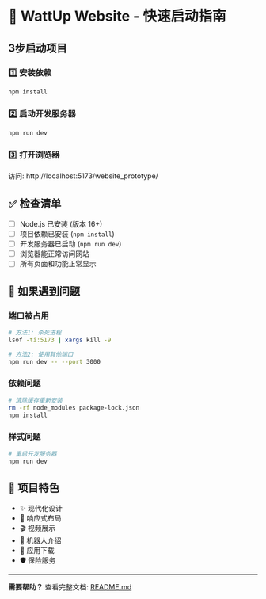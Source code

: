 # 🚀 WattUp Website - 快速启动指南

## 3步启动项目

### 1️⃣ 安装依赖
```bash
npm install
```

### 2️⃣ 启动开发服务器
```bash
npm run dev
```

### 3️⃣ 打开浏览器
访问: http://localhost:5173/website_prototype/

## ✅ 检查清单

- [ ] Node.js 已安装 (版本 16+)
- [ ] 项目依赖已安装 (`npm install`)
- [ ] 开发服务器已启动 (`npm run dev`)
- [ ] 浏览器能正常访问网站
- [ ] 所有页面和功能正常显示

## 🔧 如果遇到问题

### 端口被占用
```bash
# 方法1: 杀死进程
lsof -ti:5173 | xargs kill -9

# 方法2: 使用其他端口
npm run dev -- --port 3000
```

### 依赖问题
```bash
# 清除缓存重新安装
rm -rf node_modules package-lock.json
npm install
```

### 样式问题
```bash
# 重启开发服务器
npm run dev
```

## 📱 项目特色

- ✨ 现代化设计
- 📱 响应式布局  
- 🎬 视频展示
- 🤖 机器人介绍
- 📲 应用下载
- 🛡️ 保险服务

---

**需要帮助？** 查看完整文档: [README.md](./README.md)
